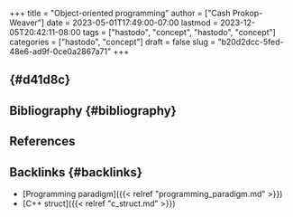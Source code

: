 +++
title = "Object-oriented programming"
author = ["Cash Prokop-Weaver"]
date = 2023-05-01T17:49:00-07:00
lastmod = 2023-12-05T20:42:11-08:00
tags = ["hastodo", "concept", "hastodo", "concept"]
categories = ["hastodo", "concept"]
draft = false
slug = "b20d2dcc-5fed-48e6-ad9f-0ce0a2867a71"
+++

##  {#d41d8c}


## Bibliography {#bibliography}

## References

<style>.csl-entry{text-indent: -1.5em; margin-left: 1.5em;}</style><div class="csl-bib-body">
</div>


## Backlinks {#backlinks}

-   [Programming paradigm]({{< relref "programming_paradigm.md" >}})
-   [C++ struct]({{< relref "c_struct.md" >}})
